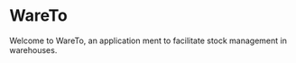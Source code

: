 <h1>WareTo</h1>
Welcome to WareTo, an application ment to facilitate stock management in warehouses.
